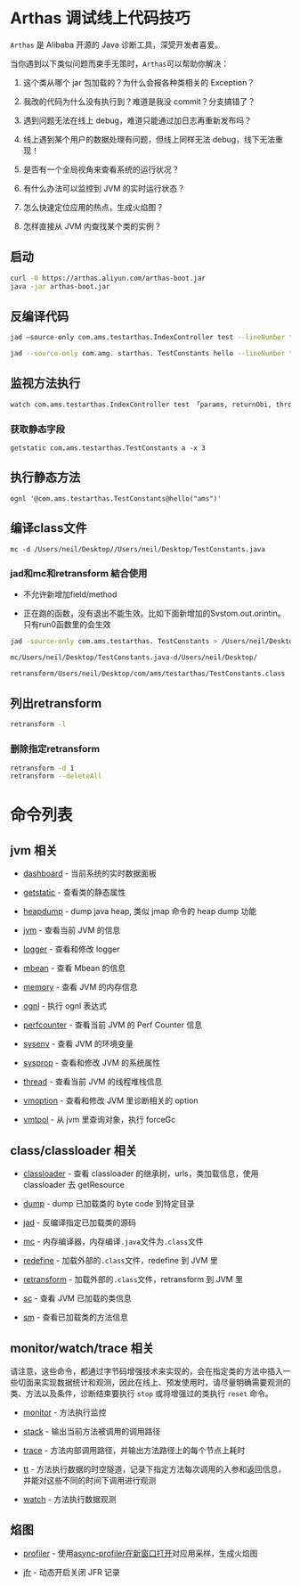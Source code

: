 # Arthas 调试线上代码技巧



`Arthas` 是 Alibaba 开源的 Java 诊断工具，深受开发者喜爱。

当你遇到以下类似问题而束手无策时，`Arthas`可以帮助你解决：



1. 这个类从哪个 jar 包加载的？为什么会报各种类相关的 Exception？

1. 我改的代码为什么没有执行到？难道是我没 commit？分支搞错了？

1. 遇到问题无法在线上 debug，难道只能通过加日志再重新发布吗？

1. 线上遇到某个用户的数据处理有问题，但线上同样无法 debug，线下无法重现！

1. 是否有一个全局视角来查看系统的运行状况？

1. 有什么办法可以监控到 JVM 的实时运行状态？

1. 怎么快速定位应用的热点，生成火焰图？

1. 怎样直接从 JVM 内查找某个类的实例？



## 启动



```bash
curl -O https://arthas.aliyun.com/arthas-boot.jar
java -jar arthas-boot.jar
```



## 反编译代码



```bash
jad –source-only com.ams.testarthas.IndexController test --lineNumber false

jad --source-only com.amg. starthas. TestConstants hello --lineNumber false
```



## 监视方法执行



```bash
watch com.ams.testarthas.IndexController test 「params, returnObi, throwExpl -n 5 -x 3
```



### 获取静态字段



```plain
getstatic com.ams.testarthas.TestConstants a -x 3
```



## 执行静态方法



```plain
ognl '@com.ams.testarthas.TestConstants@hello("ams")'
```



## 编译class文件



```plain
mc -d /Users/neil/Desktop//Users/neil/Desktop/TestConstants.java
```



### jad和mc和retransform 結合使用



- 不允许新增加field/method

- 正在跑的函数，没有退出不能生效。比如下面新增加的Svstom.out.orintin。只有run0函数里的会生效



```bash
jad -source-only com.ams.testarthas. TestConstants > /Users/neil/Desktop/TestConstants.java

mc/Users/neil/Desktop/TestConstants.java-d/Users/neil/Desktop/

retransform/Users/neil/Desktop/com/ams/testarthas/TestConstants.class
```



## 列出retransform



```bash
retransform -l
```



### 删除指定retransform



```bash
retransform -d 1
retransform --deleteAll
```



# 命令列表



## jvm 相关



- [dashboard](https://arthas.aliyun.com/doc/dashboard.html) - 当前系统的实时数据面板

- [getstatic](https://arthas.aliyun.com/doc/getstatic.html) - 查看类的静态属性

- [heapdump](https://arthas.aliyun.com/doc/heapdump.html) - dump java heap, 类似 jmap 命令的 heap dump 功能

- [jvm](https://arthas.aliyun.com/doc/jvm.html) - 查看当前 JVM 的信息

- [logger](https://arthas.aliyun.com/doc/logger.html) - 查看和修改 logger

- [mbean](https://arthas.aliyun.com/doc/mbean.html) - 查看 Mbean 的信息

- [memory](https://arthas.aliyun.com/doc/memory.html) - 查看 JVM 的内存信息

- [ognl](https://arthas.aliyun.com/doc/ognl.html) - 执行 ognl 表达式

- [perfcounter](https://arthas.aliyun.com/doc/perfcounter.html) - 查看当前 JVM 的 Perf Counter 信息

- [sysenv](https://arthas.aliyun.com/doc/sysenv.html) - 查看 JVM 的环境变量

- [sysprop](https://arthas.aliyun.com/doc/sysprop.html) - 查看和修改 JVM 的系统属性

- [thread](https://arthas.aliyun.com/doc/thread.html) - 查看当前 JVM 的线程堆栈信息

- [vmoption](https://arthas.aliyun.com/doc/vmoption.html) - 查看和修改 JVM 里诊断相关的 option

- [vmtool](https://arthas.aliyun.com/doc/vmtool.html) - 从 jvm 里查询对象，执行 forceGc



## class/classloader 相关



- [classloader](https://arthas.aliyun.com/doc/classloader.html) - 查看 classloader 的继承树，urls，类加载信息，使用 classloader 去 getResource

- [dump](https://arthas.aliyun.com/doc/dump.html) - dump 已加载类的 byte code 到特定目录

- [jad](https://arthas.aliyun.com/doc/jad.html) - 反编译指定已加载类的源码

- [mc](https://arthas.aliyun.com/doc/mc.html) - 内存编译器，内存编译`.java`文件为`.class`文件

- [redefine](https://arthas.aliyun.com/doc/redefine.html) - 加载外部的`.class`文件，redefine 到 JVM 里

- [retransform](https://arthas.aliyun.com/doc/retransform.html) - 加载外部的`.class`文件，retransform 到 JVM 里

- [sc](https://arthas.aliyun.com/doc/sc.html) - 查看 JVM 已加载的类信息

- [sm](https://arthas.aliyun.com/doc/sm.html) - 查看已加载类的方法信息



## monitor/watch/trace 相关



请注意，这些命令，都通过字节码增强技术来实现的，会在指定类的方法中插入一些切面来实现数据统计和观测，因此在线上、预发使用时，请尽量明确需要观测的类、方法以及条件，诊断结束要执行 `stop` 或将增强过的类执行 `reset` 命令。



- [monitor](https://arthas.aliyun.com/doc/monitor.html) - 方法执行监控

- [stack](https://arthas.aliyun.com/doc/stack.html) - 输出当前方法被调用的调用路径

- [trace](https://arthas.aliyun.com/doc/trace.html) - 方法内部调用路径，并输出方法路径上的每个节点上耗时

- [tt](https://arthas.aliyun.com/doc/tt.html) - 方法执行数据的时空隧道，记录下指定方法每次调用的入参和返回信息，并能对这些不同的时间下调用进行观测

- [watch](https://arthas.aliyun.com/doc/watch.html) - 方法执行数据观测



## 焰图



- [profiler](https://arthas.aliyun.com/doc/profiler.html) - 使用[async-profiler在新窗口打开](https://github.com/jvm-profiling-tools/async-profiler)对应用采样，生成火焰图

- [jfr](https://arthas.aliyun.com/doc/jfr.html) - 动态开启关闭 JFR 记录